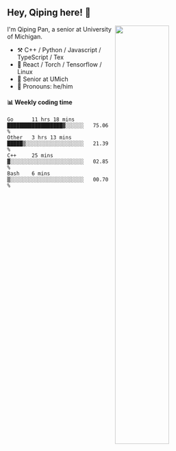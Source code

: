 

## Hey, Qiping here! :wave:

[<img align="right" width="50%" src="https://github-readme-stats.vercel.app/api?username=ppppqp&theme=dark&show_icons=true">](https://metrics.lecoq.io/ppppqp?template=classic)


I'm Qiping Pan, a senior at University of Michigan.

-   :hammer_and_pick: C++ / Python / Javascript / TypeScript / Tex
-   :pencil: React / Torch / Tensorflow / Linux 
-   :seedling: Senior at UMich
-   :man: Pronouns: he/him



#### :bar_chart: Weekly coding time

<!--START_SECTION:waka-->
```text
Go      11 hrs 18 mins  ██████████████████▓░░░░░░   75.06 % 
Other   3 hrs 13 mins   █████▒░░░░░░░░░░░░░░░░░░░   21.39 % 
C++     25 mins         ▓░░░░░░░░░░░░░░░░░░░░░░░░   02.85 % 
Bash    6 mins          ▒░░░░░░░░░░░░░░░░░░░░░░░░   00.70 % 
```
<!--END_SECTION:waka-->
